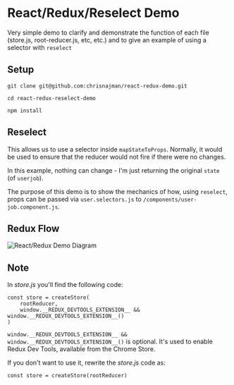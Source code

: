# React/Redux/Reselect Demo

Very simple demo to clarify and demonstrate the function of each file (store.js, root-reducer.js, etc, etc.) and
to give an example of using a selector with `reselect`

## Setup
`git clone git@github.com:chrisnajman/react-redux-demo.git`

`cd react-redux-reselect-demo`

`npm install`

## Reselect
This allows us to use a selector inside `mapStateToProps`.
Normally, it would be used to ensure that the reducer would not fire if there were no changes.

In this example, nothing can change - I'm just returning the original `state` (of `userjob`). 

The purpose of this demo is to show the mechanics of how, using `reselect`, props can be passed via `user.selectors.js` to `/components/user-job.component.js`.

## Redux Flow

![React/Redux Demo Diagram](https://chris-najman.co.uk/react-redux-demo-diagram/redux-demo-diagram.png)

## Note
In *store.js* you'll find the following code:

```
const store = createStore(
    rootReducer,
    window.__REDUX_DEVTOOLS_EXTENSION__ && window.__REDUX_DEVTOOLS_EXTENSION__()
)

```

`window.__REDUX_DEVTOOLS_EXTENSION__ && window.__REDUX_DEVTOOLS_EXTENSION__()` is optional. It's used to enable Redux Dev Tools, available from the Chrome Store.

If you don't want to use it, rewrite the *store.js* code as:

`const store = createStore(rootReducer)`

